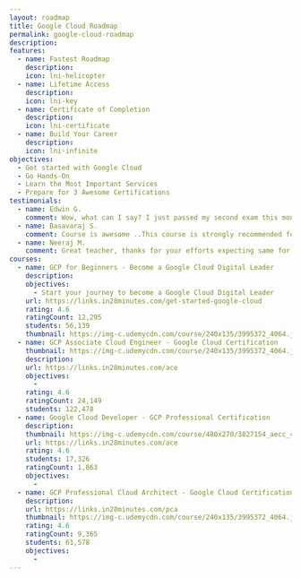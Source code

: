 ```yaml
---
layout: roadmap
title: Google Cloud Roadmap
permalink: google-cloud-roadmap
description: 
features:
  - name: Fastest Roadmap
    description: 
    icon: lni-helicopter
  - name: Lifetime Access
    description: 
    icon: lni-key
  - name: Certificate of Completion
    description: 
    icon: lni-certificate
  - name: Build Your Career
    description: 
    icon: lni-infinite
objectives:
  - Get started with Google Cloud
  - Go Hands-On
  - Learn the Most Important Services
  - Prepare for 3 Awesome Certifications
testimonials:
  - name: Edwin G.
    comment: Wow, what can I say? I just passed my second exam this month (NO PRIOR EXPERIENCE) and now I have two Google Cloud Certs (CDL and ACE). I'm very thankful for Ranga and his amazing content. I'm deeply thankful and excited to continue this journey in the cloud.
  - name: Basavaraj S.
    comment: Course is awesome ..This course is strongly recommended for anyone who would love to go for Google cloud professional architect exam. Thanks heaps Ranga for amazing content.
  - name: Neeraj M.
    comment: Great teacher, thanks for your efforts expecting same for other certifications
courses:
  - name: GCP for Beginners - Become a Google Cloud Digital Leader
    description:
    objectives:
      - Start your journey to become a Google Cloud Digital Leader
    url: https://links.in28minutes.com/get-started-google-cloud
    rating: 4.6
    ratingCount: 12,295
    students: 56,139
    thumbnail: https://img-c.udemycdn.com/course/240x135/3995372_4064.jpg
  - name: GCP Associate Cloud Engineer - Google Cloud Certification
    thumbnail: https://img-c.udemycdn.com/course/240x135/3995372_4064.jpg
    description:
    url: https://links.in28minutes.com/ace
    objectives:
      - 
    rating: 4.6
    ratingCount: 24,149
    students: 122,478
  - name: Google Cloud Developer - GCP Professional Certification
    description:
    thumbnail: https://img-c.udemycdn.com/course/480x270/3827154_aecc_4.jpg
    url: https://links.in28minutes.com/ace
    rating: 4.6
    students: 17,326
    ratingCount: 1,863
    objectives:
      - 
  - name: GCP Professional Cloud Architect - Google Cloud Certification
    description:
    url: https://links.in28minutes.com/pca
    thumbnail: https://img-c.udemycdn.com/course/240x135/3995372_4064.jpg
    rating: 4.6
    ratingCount: 9,365
    students: 61,578
    objectives:
      - 
---
```

